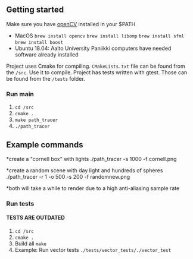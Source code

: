 ## Getting started

Make sure you have [openCV](https://www.opencv.org) installed in your $PATH
* MacOS ```brew install opencv``` ```brew install libomp``` ```brew install sfml``` ```brew install boost```
* Ubuntu 18.04: Aalto University Paniikki computers have needed software already installed

Project uses Cmake for compiling. ```CMakeLists.txt``` file can be found from the ```/src```. Use it to compile. Project has tests written with gtest. Those can be found from the ```/tests``` folder.


### Run main

1. ```cd /src```
2. ```cmake .```
3. ```make path_tracer```
4. ```./path_tracer```

## Example commands

*create a "cornell box" with lights
./path_tracer -s 1000 -f cornell.png

*create a random scene with day light and hundreds of spheres
./path_tracer -r 1 -o 500 -s 200 -f randomnew.png

*both will take a while to render due to a high anti-aliasing sample rate

### Run tests

#### TESTS ARE OUTDATED

1. ```cd /src```
2. ```cmake .```
3. Build all ```make```
4. Example: Run vector tests ```./tests/vector_tests/./vector_test ```
